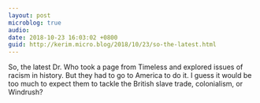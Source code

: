 ```yaml
---
layout: post
microblog: true
audio: 
date: 2018-10-23 16:03:02 +0800
guid: http://kerim.micro.blog/2018/10/23/so-the-latest.html
---
```

So, the latest Dr. Who took a page from Timeless and explored issues of racism in history. But they had to go to America to do it. I guess it would be too much to expect them to tackle the British slave trade, colonialism, or Windrush?
